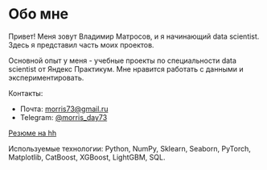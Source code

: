 # Обо мне

Привет! Меня зовут Владимир Матросов, и я начинающий data scientist. Здесь я представил часть моих проектов.

Основной опыт у меня - учебные проекты по специальности data scientist от Яндекс Практикум.
Мне нравится работать с данными и экспериментировать.

Контакты:
* Почта: [morris73@gmail.ru](mailto:morris73@gmail.ru)
* Telegram: [@morris_day73](https://t.me/morris_day73)

[Резюме на hh](https://stavropol.hh.ru/resume/c35a08a4ff0bcbb1380039ed1f6b46436f326a)

Используемые технологии: Python, NumPy, Sklearn, Seaborn, PyTorch, Matplotlib, CatBoost, XGBoost, LightGBM, SQL.
